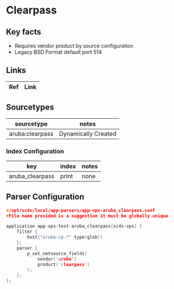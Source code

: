 # Clearpass

## Key facts

* Requires vendor product by source configuration
* Legacy BSD Format default port 514

## Links 

| Ref            | Link                                                                                                    |
|----------------|---------------------------------------------------------------------------------------------------------|

## Sourcetypes

| sourcetype     | notes                                                                                                   |
|----------------|---------------------------------------------------------------------------------------------------------|
| aruba:clearpass | Dynamically  Created |

### Index Configuration

| key            | index      | notes          |
|----------------|------------|----------------|
| aruba_clearpass     | print          | none          |

## Parser Configuration

```c
#/opt/sc4s/local/app-parsers/app-vps-aruba_clearpass.conf
#File name provided is a suggestion it must be globally unique

application app-vps-test-aruba_clearpass[sc4s-vps] {
	filter { 
        host("aruba-cp-*" type(glob))
    };	
    parser { 
        p_set_netsource_fields(
            vendor('aruba')
            product('clearpass')
        ); 
    };   
};


```
